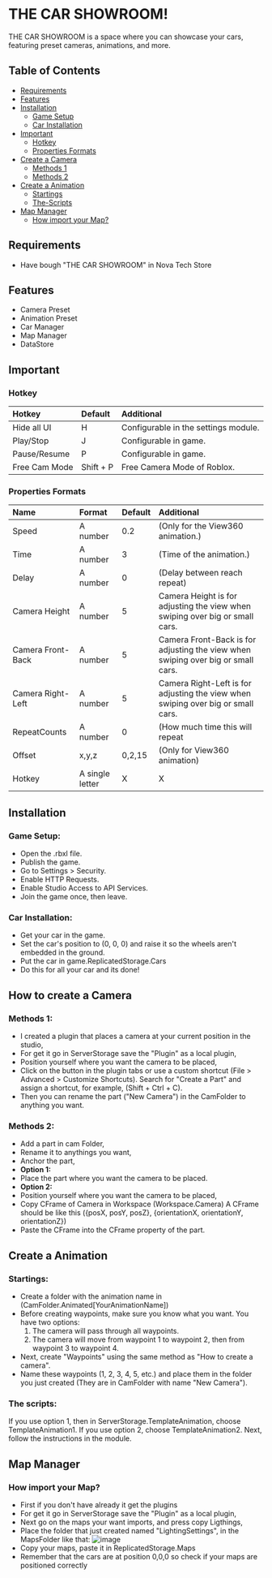 # THE CAR SHOWROOM!
THE CAR SHOWROOM is a space where you can showcase your cars, featuring preset cameras, animations, and more.

## Table of Contents
* [Requirements](#Requirements)
* [Features](#Features)
* [Installation](#Installation)
  * [Game Setup](#Game-Setup)
  * [Car Installation](Car-Installation)
* [Important](#Important)
  * [Hotkey](#Hotkey)
  * [Properties Formats](#Properties-Formats)
* [Create a Camera](#How-to-create-camera)
  * [Methods 1](#Methods-1)
  * [Methods 2](#Methods-2)
* [Create a Animation](#Create-a-animation)
  * [Startings](#Startings)
  * [The-Scripts](#The-scripts)
* [Map Manager](#Map-Manager)
  * [How import your Map?](#How-import-your-Map)

## Requirements
- Have bough "THE CAR SHOWROOM" in Nova Tech Store

## Features
- Camera Preset
- Animation Preset
- Car Manager
- Map Manager
- DataStore

## Important
### Hotkey
|Hotkey|Default|Additional|
|:-|:-|:-|
|Hide all UI|H|Configurable in the settings module.|
|Play/Stop|J|Configurable in game.|
|Pause/Resume|P|Configurable in game.|
|Free Cam Mode|Shift + P|Free Camera Mode of Roblox.|
### Properties Formats
|Name|Format|Default|Additional|
|:-|:-|:-|:-|
|Speed|A number|0.2|(Only for the View360 animation.)|
|Time|A number|3|(Time of the animation.)|
|Delay|A number|0|(Delay between reach repeat)|
|Camera Height|A number|5|Camera Height is for adjusting the view when swiping over big or small cars.|
|Camera Front-Back|A number|5|Camera Front-Back is for adjusting the view when swiping over big or small cars.|
|Camera Right-Left|A number|5|Camera Right-Left is for adjusting the view when swiping over big or small cars.|
|RepeatCounts|A number|0|(How much time this will repeat|
|Offset|x,y,z|0,2,15|(Only for View360 animation)|
|Hotkey|A single letter|X|X|

## Installation
### Game Setup:
- Open the .rbxl file.
- Publish the game.
- Go to Settings > Security.
- Enable HTTP Requests.
- Enable Studio Access to API Services.
- Join the game once, then leave.
### Car Installation:
- Get your car in the game.
- Set the car's position to (0, 0, 0) and raise it so the wheels aren't embedded in the ground.
- Put the car in game.ReplicatedStorage.Cars
- Do this for all your car and its done!

## How to create a Camera
### Methods 1:
- I created a plugin that places a camera at your current position in the studio,
- For get it go in ServerStorage save the "Plugin" as a local plugin,
- Position yourself where you want the camera to be placed,
- Click on the button in the plugin tabs or use a custom shortcut (File > Advanced > Customize Shortcuts). Search for "Create a Part" and assign a shortcut, for example, (Shift + Ctrl + C).
- Then you can rename the part ("New Camera") in the CamFolder to anything you want.
### Methods 2:
- Add a part in cam Folder,
- Rename it to anythings you want,
- Anchor the part,
- **Option 1:**
- Place the part where you want the camera to be placed.
- **Option 2:**
- Position yourself where you want the camera to be placed,
- Copy CFrame of Camera in Workspace (Workspace.Camera) A CFrame should be like this ({posX, posY, posZ}, {orientationX, orientationY, orientationZ})
- Paste the CFrame into the CFrame property of the part.

## Create a Animation
### Startings:
- Create a folder with the animation name in (CamFolder.Animated[YourAnimationName])
- Before creating waypoints, make sure you know what you want. You have two options:
  1. The camera will pass through all waypoints.
  2. The camera will move from waypoint 1 to waypoint 2, then from waypoint 3 to waypoint 4.
- Next, create "Waypoints" using the same method as "How to create a camera".
- Name these waypoints (1, 2, 3, 4, 5, etc.) and place them in the folder you just created (They are in CamFolder with name "New Camera").

### The scripts:
If you use option 1, then in ServerStorage.TemplateAnimation, choose TemplateAnimation1. If you use option 2, choose TemplateAnimation2. 
Next, follow the instructions in the module.

## Map Manager
### How import your Map?
- First if you don't have already it get the plugins
- For get it go in ServerStorage save the "Plugin" as a local plugin,
- Next go on the maps your want imports, and press copy Ligthings,
- Place the folder that just created named "LightingSettings", in the MapsFolder like that: ![image](https://github.com/user-attachments/assets/b320bafc-40aa-49c3-9cf8-fe453d294926)
- Copy your maps, paste it in ReplicatedStorage.Maps
- Remember that the cars are at position 0,0,0 so check if your maps are positioned correctly

